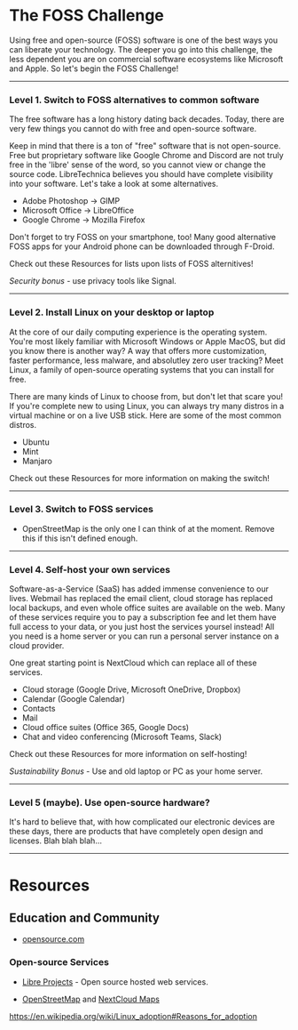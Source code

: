# The FOSS Challenge

Using free and open-source (FOSS) software is one of the best ways you can liberate your technology.  The deeper you go into this challenge, the less dependent you are on commercial software ecosystems like Microsoft and Apple.  So let's begin the FOSS Challenge!

--------------------
### Level 1. Switch to FOSS alternatives to common software

The free software has a long history dating back decades.  Today, there are very few things you cannot do with free and open-source software.  

Keep in mind that there is a ton of "free" software that is not open-source.  Free but proprietary software like Google Chrome and Discord are not truly free in the 'libre' sense of the word, so you cannot view or change the source code.  LibreTechnica believes you should have complete visibility into your software.  Let's take a look at some alternatives. 

- Adobe Photoshop -> GIMP
- Microsoft Office -> LibreOffice
- Google Chrome -> Mozilla Firefox

Don't forget to try FOSS on your smartphone, too!  Many good alternative FOSS apps for your Android phone can be downloaded through F-Droid.

Check out these Resources for lists upon lists of FOSS alternitives!

*Security bonus* - use privacy tools like Signal.

--------------------
### Level 2. Install Linux on your desktop or laptop

At the core of our daily computing experience is the operating system.  You're most likely familiar with Microsoft Windows or Apple MacOS, but did you know there is another way?  A way that offers more customization, faster performance, less malware, and absolutley zero user tracking?  Meet Linux, a family of open-source operating systems that you can install for free.  

There are many kinds of Linux to choose from, but don't let that scare you!  If you're complete new to using Linux, you can always try many distros in a virtual machine or on a live USB stick.  Here are some of the most common distros.

- Ubuntu
- Mint
- Manjaro

Check out these Resources for more information on making the switch!

--------------------
### Level 3. Switch to FOSS services

- OpenStreetMap is the only one I can think of at the moment.  Remove this if this isn't defined enough.



--------------------
### Level 4. Self-host your own services

Software-as-a-Service (SaaS) has added immense convenience to our lives.  Webmail has replaced the email client, cloud storage has replaced local backups, and even whole office suites are available on the web.  Many of these services require you to pay a subscription fee and let them have full access to your data, or you just host the services yoursel instead!  All you need is a home server or you can run a personal server instance on a cloud provider.  

One great starting point is NextCloud which can replace all of these services.
- Cloud storage (Google Drive, Microsoft OneDrive, Dropbox)
- Calendar (Google Calendar)
- Contacts
- Mail
- Cloud office suites (Office 365, Google Docs)
- Chat and video conferencing (Microsoft Teams, Slack)

Check out these Resources for more information on self-hosting!

*Sustainability Bonus* - Use and old laptop or PC as your home server.

--------------------
### Level 5 (maybe). Use open-source hardware?

It's hard to believe that, with how complicated our electronic devices are these days, there are products that have completely open design and licenses.  Blah blah blah...





--------------------
# Resources

## Education and Community

- [opensource.com](https://opensource.com)

### Open-source Services


- [Libre Projects](https://libreprojects.net/) - Open source hosted web services.

- [OpenStreetMap](https://www.openstreetmap.org/) and [NextCloud Maps](https://apps.nextcloud.com/apps/maps)


https://en.wikipedia.org/wiki/Linux_adoption#Reasons_for_adoption
